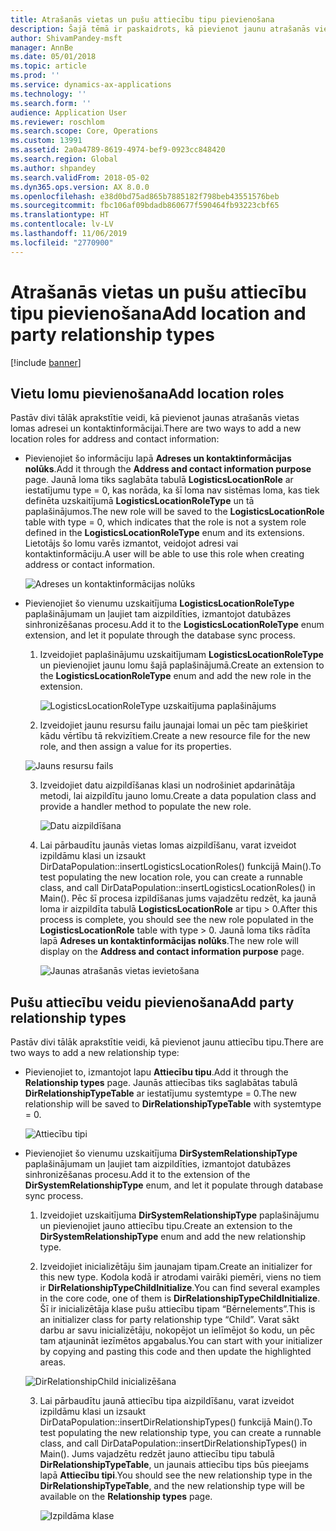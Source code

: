 ```yaml
---
title: Atrašanās vietas un pušu attiecību tipu pievienošana
description: Šajā tēmā ir paskaidrots, kā pievienot jaunu atrašanās vietas un pušu attiecību tipu.
author: ShivamPandey-msft
manager: AnnBe
ms.date: 05/01/2018
ms.topic: article
ms.prod: ''
ms.service: dynamics-ax-applications
ms.technology: ''
ms.search.form: ''
audience: Application User
ms.reviewer: roschlom
ms.search.scope: Core, Operations
ms.custom: 13991
ms.assetid: 2a0a4789-8619-4974-bef9-0923cc848420
ms.search.region: Global
ms.author: shpandey
ms.search.validFrom: 2018-05-02
ms.dyn365.ops.version: AX 8.0.0
ms.openlocfilehash: e38d0bd75ad865b7885182f798beb43551576beb
ms.sourcegitcommit: fbc106af09bdadb860677f590464fb93223cbf65
ms.translationtype: HT
ms.contentlocale: lv-LV
ms.lasthandoff: 11/06/2019
ms.locfileid: "2770900"
---
```

# <a name="add-location-and-party-relationship-types"></a><span data-ttu-id="3185f-103">Atrašanās vietas un pušu attiecību tipu pievienošana</span><span class="sxs-lookup"><span data-stu-id="3185f-103">Add location and party relationship types</span></span> 

[!include [banner](../includes/banner.md)]

## <a name="add-location-roles"></a><span data-ttu-id="3185f-104">Vietu lomu pievienošana</span><span class="sxs-lookup"><span data-stu-id="3185f-104">Add location roles</span></span>

<span data-ttu-id="3185f-105">Pastāv divi tālāk aprakstītie veidi, kā pievienot jaunas atrašanās vietas lomas adresei un kontaktinformācijai.</span><span class="sxs-lookup"><span data-stu-id="3185f-105">There are two ways to add a new location roles for address and contact information:</span></span>

-  <span data-ttu-id="3185f-106">Pievienojiet šo informāciju lapā **Adreses un kontaktinformācijas nolūks**.</span><span class="sxs-lookup"><span data-stu-id="3185f-106">Add it through the **Address and contact information purpose** page.</span></span> <span data-ttu-id="3185f-107">Jaunā loma tiks saglabāta tabulā **LogisticsLocationRole** ar iestatījumu type = 0, kas norāda, ka šī loma nav sistēmas loma, kas tiek definēta uzskaitījumā **LogisticsLocationRoleType** un tā paplašinājumos.</span><span class="sxs-lookup"><span data-stu-id="3185f-107">The new role will be saved to the **LogisticsLocationRole** table with type = 0, which indicates that the role is not a system role defined in the **LogisticsLocationRoleType** enum and its extensions.</span></span> <span data-ttu-id="3185f-108">Lietotājs šo lomu varēs izmantot, veidojot adresi vai kontaktinformāciju.</span><span class="sxs-lookup"><span data-stu-id="3185f-108">A user will be able to use this role when creating address or contact information.</span></span>

    ![Adreses un kontaktinformācijas nolūks](media/Address-Contact.PNG)

-  <span data-ttu-id="3185f-110">Pievienojiet šo vienumu uzskaitījuma **LogisticsLocationRoleType** paplašinājumam un ļaujiet tam aizpildīties, izmantojot datubāzes sinhronizēšanas procesu.</span><span class="sxs-lookup"><span data-stu-id="3185f-110">Add it to the **LogisticsLocationRoleType** enum extension, and let it populate through the database sync process.</span></span>

    1.  <span data-ttu-id="3185f-111">Izveidojiet paplašinājumu uzskaitījumam **LogisticsLocationRoleType** un pievienojiet jaunu lomu šajā paplašinājumā.</span><span class="sxs-lookup"><span data-stu-id="3185f-111">Create an extension to the **LogisticsLocationRoleType** enum and add the new role in the extension.</span></span> 
  
        ![LogisticsLocationRoleType uzskaitījuma paplašinājums](media/Logistics.PNG)

    2. <span data-ttu-id="3185f-113">Izveidojiet jaunu resursu failu jaunajai lomai un pēc tam piešķiriet kādu vērtību tā rekvizītiem.</span><span class="sxs-lookup"><span data-stu-id="3185f-113">Create a new resource file for the new role, and then assign a value for its properties.</span></span>
     
     ![Jauns resursu fails](media/Resource.PNG)
        
    3.  <span data-ttu-id="3185f-115">Izveidojiet datu aizpildīšanas klasi un nodrošiniet apdarinātāja metodi, lai aizpildītu jauno lomu.</span><span class="sxs-lookup"><span data-stu-id="3185f-115">Create a data population class and provide a handler method to populate the new role.</span></span> 

        ![Datu aizpildīšana](media/Dirdata.PNG)

    4.  <span data-ttu-id="3185f-117">Lai pārbaudītu jaunās vietas lomas aizpildīšanu, varat izveidot izpildāmu klasi un izsaukt DirDataPopulation::insertLogisticsLocationRoles() funkcijā Main().</span><span class="sxs-lookup"><span data-stu-id="3185f-117">To test populating the new location role, you can create a runnable class, and call DirDataPopulation::insertLogisticsLocationRoles() in Main().</span></span> <span data-ttu-id="3185f-118">Pēc šī procesa izpildīšanas jums vajadzētu redzēt, ka jaunā loma ir aizpildīta tabulā **LogisticsLocationRole** ar tipu \> 0.</span><span class="sxs-lookup"><span data-stu-id="3185f-118">After this process is complete, you should see the new role populated in the **LogisticsLocationRole** table with type \> 0.</span></span> <span data-ttu-id="3185f-119">Jaunā loma tiks rādīta lapā **Adreses un kontaktinformācijas nolūks**.</span><span class="sxs-lookup"><span data-stu-id="3185f-119">The new role will display on the **Address and contact information purpose** page.</span></span>

        ![Jaunas atrašanās vietas ievietošana](media/InsertNewLocation.PNG)

## <a name="add-party-relationship-types"></a><span data-ttu-id="3185f-121">Pušu attiecību veidu pievienošana</span><span class="sxs-lookup"><span data-stu-id="3185f-121">Add party relationship types</span></span> 

<span data-ttu-id="3185f-122">Pastāv divi tālāk aprakstītie veidi, kā pievienot jaunu attiecību tipu.</span><span class="sxs-lookup"><span data-stu-id="3185f-122">There are two ways to add a new relationship type:</span></span>

-   <span data-ttu-id="3185f-123">Pievienojiet to, izmantojot lapu **Attiecību tipu**.</span><span class="sxs-lookup"><span data-stu-id="3185f-123">Add it through the **Relationship types** page.</span></span> <span data-ttu-id="3185f-124">Jaunās attiecības tiks saglabātas tabulā **DirRelationshipTypeTable** ar iestatījumu systemtype = 0.</span><span class="sxs-lookup"><span data-stu-id="3185f-124">The new relationship will be saved to **DirRelationshipTypeTable** with systemtype = 0.</span></span>

    ![Attiecību tipi](media/Relationship.PNG)

-  <span data-ttu-id="3185f-126">Pievienojiet šo vienumu uzskaitījuma **DirSystemRelationshipType** paplašinājumam un ļaujiet tam aizpildīties, izmantojot datubāzes sinhronizēšanas procesu.</span><span class="sxs-lookup"><span data-stu-id="3185f-126">Add it to the extension of the **DirSystemRelationshipType** enum, and let it populate through database sync process.</span></span>

    1.  <span data-ttu-id="3185f-127">Izveidojiet uzskaitījuma **DirSystemRelationshipType** paplašinājumu un pievienojiet jauno attiecību tipu.</span><span class="sxs-lookup"><span data-stu-id="3185f-127">Create an extension to the **DirSystemRelationshipType** enum and add the new relationship type.</span></span>

    2. <span data-ttu-id="3185f-128">Izveidojiet inicializētāju šim jaunajam tipam.</span><span class="sxs-lookup"><span data-stu-id="3185f-128">Create an initializer for this new type.</span></span> <span data-ttu-id="3185f-129">Kodola kodā ir atrodami vairāki piemēri, viens no tiem ir  **DirRelationshipTypeChildInitialize**.</span><span class="sxs-lookup"><span data-stu-id="3185f-129">You can find several examples in the core code, one of them is  **DirRelationshipTypeChildInitialize**.</span></span> <span data-ttu-id="3185f-130">Šī ir inicializētāja klase pušu attiecību tipam “Bērnelements”.</span><span class="sxs-lookup"><span data-stu-id="3185f-130">This is an initializer class for party relationship type “Child”.</span></span> <span data-ttu-id="3185f-131">Varat sākt darbu ar savu inicializētāju, nokopējot un ielīmējot šo kodu, un pēc tam atjaunināt iezīmētos apgabalus.</span><span class="sxs-lookup"><span data-stu-id="3185f-131">You can start with your initializer by copying and pasting this code and then update the highlighted areas.</span></span>
    
    ![DirRelationshipChild inicializēšana](media/DirRelationship.PNG)

    3.  <span data-ttu-id="3185f-133">Lai pārbaudītu jaunā attiecību tipa aizpildīšanu, varat izveidot izpildāmu klasi un izsaukt DirDataPopulation::insertDirRelationshipTypes() funkcijā Main().</span><span class="sxs-lookup"><span data-stu-id="3185f-133">To test populating the new relationship type, you can create a runnable class, and call DirDataPopulation::insertDirRelationshipTypes() in Main().</span></span> <span data-ttu-id="3185f-134">Jums vajadzētu redzēt jauno attiecību tipu tabulā **DirRelationshipTypeTable**, un jaunais attiecību tips būs pieejams lapā **Attiecību tipi**.</span><span class="sxs-lookup"><span data-stu-id="3185f-134">You should see the new relationship type in the **DirRelationshipTypeTable**, and the new relationship type will be available on the **Relationship types** page.</span></span>

        ![Izpildāma klase](media/Runnable.PNG)
